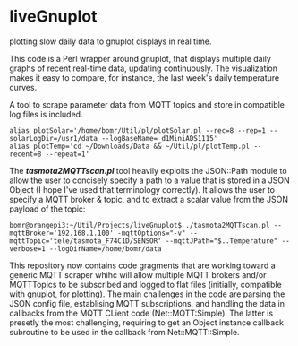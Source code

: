 # liveGnuplot
plotting slow daily data to gnuplot displays in real time. 

This code is a Perl wrapper around gnuplot, that displays multiple daily graphs of recent real-time data, updating continuously. The visualization makes it easy to compare, for instance, the last week's daily temperature curves. 

A tool to scrape parameter data from MQTT topics and store in compatible log files is included. 

    alias plotSolar='/home/bomr/Util/pl/plotSolar.pl --rec=8 --rep=1 --solarLogDir=/usr1/data --logBaseName=_d1MiniADS1115'
    alias plotTemp='cd ~/Downloads/Data && ~/Util/pl/plotTemp.pl --recent=8 --repeat=1'


The _**tasmota2MQTTscan.pl**_ tool heavily exploits the JSON::Path module to allow the user to concisely specify a path to a value that is stored in a JSON Object (I hope I've used that terminology correctly). It allows the user to specify a MQTT broker & topic, and to extract a scalar value from the JSON payload of the topic:

    bomr@orangepi3:~/Util/Projects/liveGnuplot$ ./tasmota2MQTTscan.pl --mqttBroker='192.168.1.100' -mqttOptions="-v" --mqttTopic='tele/tasmota_F74C1D/SENSOR' --mqttJPath="$..Temperature" --verbose=1 --logDirName=/home/bomr/data

This repository now contains code gragments that are working toward a generic MQTT scraper whihc will allow multiple MQTT brokers and/or MQTTTopics to be subscribed and logged to flat files (initially, compatible with gnuplot, for plotting). The main challenges in the code are parsing the JSON config file, establising MQTT subscriptions, and handling the data in callbacks from the MQTT CLient code (Net::MQTT:Simple). The latter is presetly the most challenging, requiring to get an Object instance callback subroutine to be used in the callback from Net::MQTT::Simple. 

